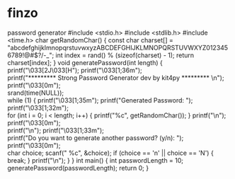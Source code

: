 # finzo
password generator
#include <stdio.h>
#include <stdlib.h>
#include <time.h>
char getRandomChar()
{
    const char charset[] = "abcdefghijklmnopqrstuvwxyzABCDEFGHIJKLMNOPQRSTUVWXYZ0123456789!@#$?/-_";
    int index = rand() % (sizeof(charset) - 1);
    return charset[index];
}
void generatePassword(int length)
{
    printf("\033[2J\033[H"); 
    printf("\033[1;36m");    
    printf("********* Strong Password Generator dev by kit4py ********* \n");
    printf("\033[0m");       
    srand(time(NULL));  
    while (1)
    {
        printf("\033[1;35m"); 
        printf("Generated Password: ");
        printf("\033[1;32m");  
        for (int i = 0; i < length; i++)
        {
            printf("%c", getRandomChar());
        }
        printf("\n");
        printf("\033[0m");  
        printf("\n");
        printf("\033[1;33m");  
        printf("Do you want to generate another password? (y/n): ");
        printf("\033[0m");    
        char choice;
        scanf(" %c", &choice);
        if (choice == 'n' || choice == 'N')
        {
            break;
        }
        printf("\n");
    }
}
int main()
{
    int passwordLength = 10;  
    generatePassword(passwordLength);
    return 0;
}
